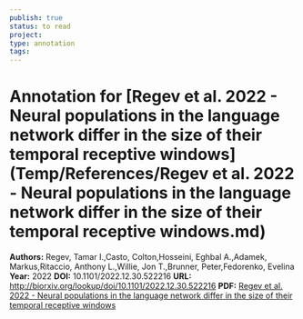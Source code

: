 ```yaml
---
publish: true
status: to read
project:
type: annotation
tags:
---
```

# Annotation for [Regev et al. 2022 - Neural populations in the language network differ in the size of their temporal receptive windows](Temp/References/Regev et al. 2022 - Neural populations in the language network differ in the size of their temporal receptive windows.md)

**Authors:** Regev, Tamar I.,Casto, Colton,Hosseini, Eghbal A.,Adamek, Markus,Ritaccio, Anthony L.,Willie, Jon T.,Brunner, Peter,Fedorenko, Evelina
**Year:** 2022
**DOI:** 10.1101/2022.12.30.522216
**URL:** http://biorxiv.org/lookup/doi/10.1101/2022.12.30.522216
**PDF:** [Regev et al. 2022 - Neural populations in the language network differ in the size of their temporal receptive windows](Papers/PDFs/Regev%20et%20al.%202022%20-%20Neural%20populations%20in%20the%20language%20network%20differ%20in%20the%20size%20of%20their%20temporal%20receptive%20windows.pdf)
